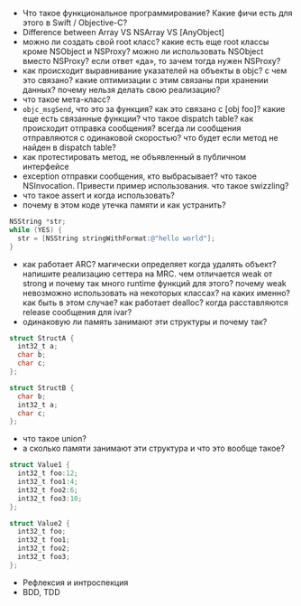 * Что такое функциональное программирование? Какие фичи есть для этого в Swift / Objective-C?
* Difference between Array VS NSArray VS [AnyObject]
* можно ли создать свой root класс? какие есть еще root классы кроме NSObject и NSProxy? можно ли использовать NSObject вместо NSProxy? если ответ «да», то зачем тогда нужен NSProxy?
* как происходит выравнивание указателей на объекты в objc? с чем это связано? какие оптимизации с этим связаны при хранении данных? почему нельзя делать свою реализацию?
* что такое мета-класс?
* `objc_msgSend`, что это за функция? как это связано с [obj foo]? какие еще есть связанные функции? что такое dispatch table? как происходит отправка сообщения? всегда ли сообщения отправляются с одинаковой скоростью? что будет если метод не найден в dispatch table?
* как протестировать метод, не объявленный в публичном интерфейсе
* exception отправки сообщения, кто выбрасывает? что такое NSInvocation. Привести пример использования. что такое swizzling?
* что такое assert и когда использовать?
* почему в этом коде утечка памяти и как устранить?
```objectivec
NSString *str;
while (YES) {
  str = [NSString stringWithFormat:@"hello world"];
}
```
* как работает ARC? магически определяет когда удалять объект? напишите реализацию сеттера на MRC. чем отличается weak от strong и почему так много runtime функций для этого? почему weak невозможно использовать на некоторых классах? на каких именно? как быть в этом случае? как работает dealloc? когда расставляются release сообщения для ivar?
* одинаковую ли память занимают эти структуры и почему так?
```objectivec
struct StructA {
  int32_t a;
  char b;
  char c;
};

struct StructB {
  char b;
  int32_t a;
  char c;
};
```
* что такое union?
* а сколько памяти занимают эти структура и что это вообще такое?
```objectivec
struct Value1 {
  int32_t foo:12;
  int32_t foo1:4;
  int32_t foo2:6;
  int32_t foo3:10;
};

struct Value2 {
  int32_t foo;
  int32_t foo1;
  int32_t foo2;
  int32_t foo3;
};
```
* Рефлексия и интроспекция
* BDD, TDD
